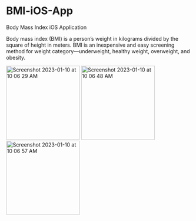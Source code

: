 # BMI-iOS-App
Body Mass Index iOS Application


Body mass index (BMI) is a person’s weight in kilograms divided by the square of height in meters. BMI is an inexpensive and easy screening method for weight category—underweight, healthy weight, overweight, and obesity.

<p float="left">
  <img width="200" alt="Screenshot 2023-01-10 at 10 06 29 AM" src="https://user-images.githubusercontent.com/90863360/211593767-5f88f6eb-2005-4f1e-a0e8-d7579bab089e.png">
  <img width="200" alt="Screenshot 2023-01-10 at 10 06 48 AM" src="https://user-images.githubusercontent.com/90863360/211593823-367ea76b-99e7-46c1-92f1-cbf596bee848.png">
  <img width="200" alt="Screenshot 2023-01-10 at 10 06 57 AM" src="https://user-images.githubusercontent.com/90863360/211593869-2711490d-cf8a-4d63-b498-082a4bebb125.png">
</p>
